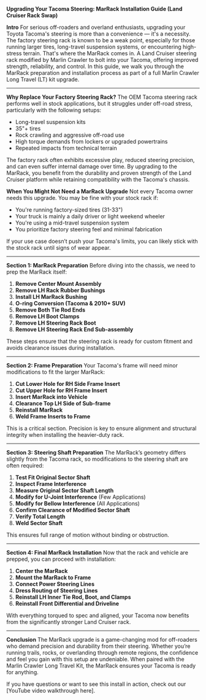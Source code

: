 **Upgrading Your Tacoma Steering: MarRack Installation Guide (Land Cruiser Rack Swap)**

**Intro**
For serious off-roaders and overland enthusiasts, upgrading your Toyota Tacoma's steering is more than a convenience — it's a necessity. The factory steering rack is known to be a weak point, especially for those running larger tires, long-travel suspension systems, or encountering high-stress terrain. That's where the MarRack comes in. A Land Cruiser steering rack modified by Marlin Crawler to bolt into your Tacoma, offering improved strength, reliability, and control. In this guide, we walk you through the MarRack preparation and installation process as part of a full Marlin Crawler Long Travel (LT) kit upgrade.

---

**Why Replace Your Factory Steering Rack?**
The OEM Tacoma steering rack performs well in stock applications, but it struggles under off-road stress, particularly with the following setups:

* Long-travel suspension kits
* 35"+ tires
* Rock crawling and aggressive off-road use
* High torque demands from lockers or upgraded powertrains
* Repeated impacts from technical terrain

The factory rack often exhibits excessive play, reduced steering precision, and can even suffer internal damage over time. By upgrading to the MarRack, you benefit from the durability and proven strength of the Land Cruiser platform while retaining compatibility with the Tacoma's chassis.

**When You Might Not Need a MarRack Upgrade**
Not every Tacoma owner needs this upgrade. You may be fine with your stock rack if:

* You're running factory-sized tires (31-33")
* Your truck is mainly a daily driver or light weekend wheeler
* You're using a mid-travel suspension system
* You prioritize factory steering feel and minimal fabrication

If your use case doesn’t push your Tacoma's limits, you can likely stick with the stock rack until signs of wear appear.

---

**Section 1: MarRack Preparation**
Before diving into the chassis, we need to prep the MarRack itself:

1. **Remove Center Mount Assembly**
2. **Remove LH Rack Rubber Bushings**
3. **Install LH MarRack Bushing**
4. **O-ring Conversion (Tacoma & 2010+ SUV)**
5. **Remove Both Tie Rod Ends**
6. **Remove LH Boot Clamps**
7. **Remove LH Steering Rack Boot**
8. **Remove LH Steering Rack End Sub-assembly**

These steps ensure that the steering rack is ready for custom fitment and avoids clearance issues during installation.

---

**Section 2: Frame Preparation**
Your Tacoma's frame will need minor modifications to fit the larger MarRack:

1. **Cut Lower Hole for RH Side Frame Insert**
2. **Cut Upper Hole for RH Frame Insert**
3. **Insert MarRack into Vehicle**
4. **Clearance Top LH Side of Sub-frame**
5. **Reinstall MarRack**
6. **Weld Frame Inserts to Frame**

This is a critical section. Precision is key to ensure alignment and structural integrity when installing the heavier-duty rack.

---

**Section 3: Steering Shaft Preparation**
The MarRack’s geometry differs slightly from the Tacoma rack, so modifications to the steering shaft are often required:

1. **Test Fit Original Sector Shaft**
2. **Inspect Frame Interference**
3. **Measure Original Sector Shaft Length**
4. **Modify for U-Joint Interference** (Few Applications)
5. **Modify for Bellow Interference** (All Applications)
6. **Confirm Clearance of Modified Sector Shaft**
7. **Verify Total Length**
8. **Weld Sector Shaft**

This ensures full range of motion without binding or obstruction.

---

**Section 4: Final MarRack Installation**
Now that the rack and vehicle are prepped, you can proceed with installation:

1. **Center the MarRack**
2. **Mount the MarRack to Frame**
3. **Connect Power Steering Lines**
4. **Dress Routing of Steering Lines**
5. **Reinstall LH Inner Tie Rod, Boot, and Clamps**
6. **Reinstall Front Differential and Driveline**

With everything torqued to spec and aligned, your Tacoma now benefits from the significantly stronger Land Cruiser rack.

---

**Conclusion**
The MarRack upgrade is a game-changing mod for off-roaders who demand precision and durability from their steering. Whether you’re running trails, rocks, or overlanding through remote regions, the confidence and feel you gain with this setup are undeniable. When paired with the Marlin Crawler Long Travel Kit, the MarRack ensures your Tacoma is ready for anything.

If you have questions or want to see this install in action, check out our \[YouTube video walkthrough here].
